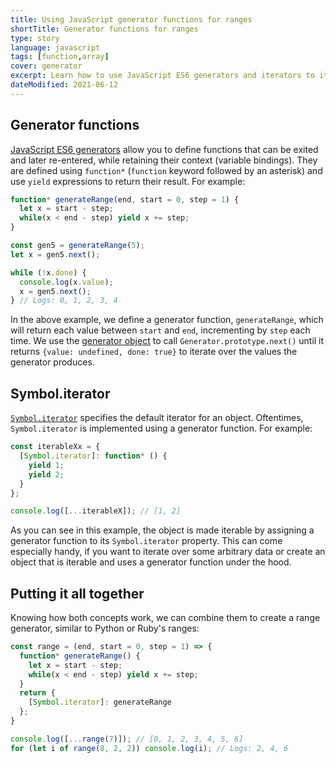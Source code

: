 ```yaml
---
title: Using JavaScript generator functions for ranges
shortTitle: Generator functions for ranges
type: story
language: javascript
tags: [function,array]
cover: generator
excerpt: Learn how to use JavaScript ES6 generators and iterators to iterate over ranges of numbers.
dateModified: 2021-06-12
---
```


## Generator functions

[JavaScript ES6 generators](https://developer.mozilla.org/en-US/docs/Web/JavaScript/Reference/Statements/function*) allow you to define functions that can be exited and later re-entered, while retaining their context (variable bindings). They are defined using `function*` (`function` keyword followed by an asterisk) and use `yield` expressions to return their result. For example:

```js
function* generateRange(end, start = 0, step = 1) {
  let x = start - step;
  while(x < end - step) yield x += step;
}

const gen5 = generateRange(5);
let x = gen5.next();

while (!x.done) {
  console.log(x.value);
  x = gen5.next();
} // Logs: 0, 1, 2, 3, 4
```

In the above example, we define a generator function, `generateRange`, which will return each value between `start` and `end`, incrementing by `step` each time. We use the [generator object](https://developer.mozilla.org/en-US/docs/Web/JavaScript/Reference/Global_Objects/Generator) to call `Generator.prototype.next()` until it returns `{value: undefined, done: true}` to iterate over the values the generator produces.

## Symbol.iterator

[`Symbol.iterator`](https://developer.mozilla.org/en-US/docs/Web/JavaScript/Reference/Global_Objects/Symbol/iterator) specifies the default iterator for an object. Oftentimes, `Symbol.iterator` is implemented using a generator function. For example:

```js
const iterableXx = {
  [Symbol.iterator]: function* () {
    yield 1;
    yield 2;
  }
};

console.log([...iterableX]); // [1, 2]
```

As you can see in this example, the object is made iterable by assigning a generator function to its `Symbol.iterator` property. This can come especially handy, if you want to iterate over some arbitrary data or create an object that is iterable and uses a generator function under the hood.

## Putting it all together

Knowing how both concepts work, we can combine them to create a range generator, similar to Python or Ruby's ranges:

```js
const range = (end, start = 0, step = 1) => {
  function* generateRange() {
    let x = start - step;
    while(x < end - step) yield x += step;
  }
  return {
    [Symbol.iterator]: generateRange
  };
}

console.log([...range(7)]); // [0, 1, 2, 3, 4, 5, 6]
for (let i of range(8, 2, 2)) console.log(i); // Logs: 2, 4, 6
```
